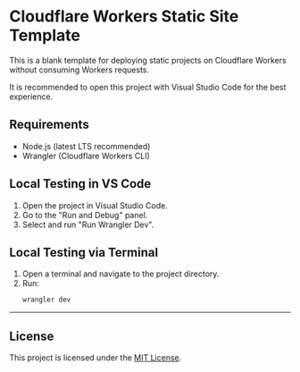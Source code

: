 

# Cloudflare Workers Static Site Template

This is a blank template for deploying static projects on Cloudflare Workers without consuming Workers requests.

It is recommended to open this project with Visual Studio Code for the best experience.

## Requirements

- Node.js (latest LTS recommended)
- Wrangler (Cloudflare Workers CLI)

## Local Testing in VS Code

1. Open the project in Visual Studio Code.
2. Go to the "Run and Debug" panel.
3. Select and run "Run Wrangler Dev".

## Local Testing via Terminal

1. Open a terminal and navigate to the project directory.
2. Run:
   ```sh
   wrangler dev
   ```

---

## License

This project is licensed under the [MIT License](./LICENSE).
